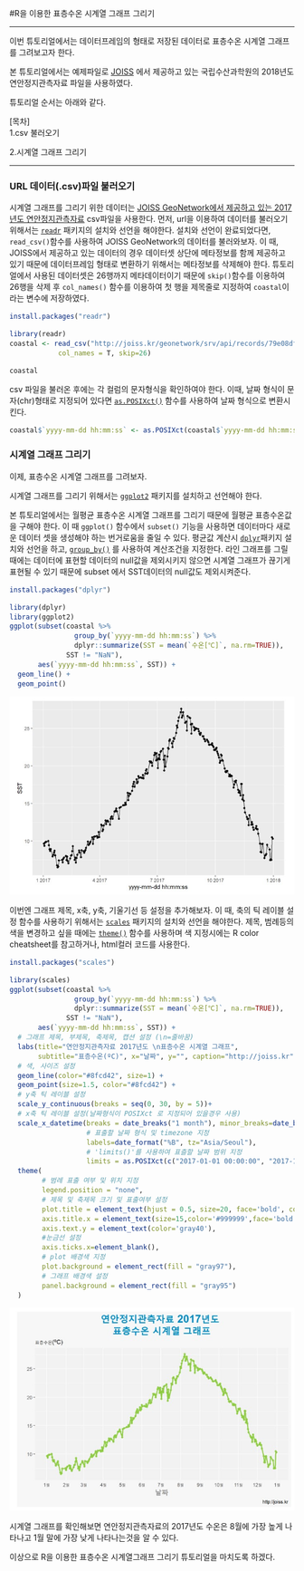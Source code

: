 #R을 이용한 표층수온 시계열 그래프 그리기
<!-- 첫 h1 이전 라인은 씨랩 본문에서 보이지 않게 설정하였습니다. -->
<!-- 첫 h1이 씨랩 글제목이 됩니다. 블럭 아닌 구간에서 샵(#) 하나 = 헤딩1(h1) -->
------------------------------------------------------------------------

이번 튜토리얼에서는 데이터프레임의 형태로 저장된 데이터로 표층수온
시계열 그래프를 그려보고자 한다.

본 튜토리얼에서는 예제파일로 [JOISS](http://joiss.kr) 에서 제공하고 있는
국립수산과학원의 2018년도 연안정지관측자료 파일을 사용하였다.

튜토리얼 순서는 아래와 같다.

\[목차\]  
1.csv 불러오기

2.시계열 그래프 그리기

------------------------------------------------------------------------

### URL 데이터(.csv)파일 불러오기

시계열 그래프를 그리기 위한 데이터는 [JOISS GeoNetwork에서 제공하고 있는
2017년도 연안정지관측자료](http://joiss.kr/geonetwork/srv/eng/catalog.search#/metadata/79e08dfc-527e-475a-9915-c51a4d965181) csv파일을 사용한다. 먼저, url을 이용하여
데이터를 불러오기 위해서는
[`readr`](https://www.rdocumentation.org/packages/readr/versions/1.3.1)
패키지의 설치와 선언을 해야한다. 설치와 선언이 완료되었다면,
`read_csv()`함수를 사용하여 JOISS GeoNetwork의 데이터를 불러와보자. 이
때, JOISS에서 제공하고 있는 데이터의 경우 데이터셋 상단에 메타정보를
함께 제공하고 있기 때문에 데이터프레임 형태로 변환하기 위해서는
메타정보를 삭제해야 한다. 튜토리얼에서 사용된 데이터셋은 26행까지
메타데이터이기 때문에 `skip()`함수를 이용하여 26행을 삭제 후 `col_names()` 함수를 이용하여 첫 행을 제목줄로 지정하여 `coastal`이라는 변수에 저장하였다.

``` r
install.packages("readr")
```

``` r
library(readr)
coastal <- read_csv("http://joiss.kr/geonetwork/srv/api/records/79e08dfc-527e-475a-9915-c51a4d965181/attachments/JOISS_Coastal_Oceanographic_Observation_2017_profile_meteorological_unknown.csv", 
            col_names = T, skip=26)
```

``` r
coastal
```

csv 파일을 불러온 후에는 각 컬럼의 문자형식을
확인하여야 한다. 이때, 날짜 형식이 문자(chr)형태로 지정되어 있다면
[`as.POSIXct()`](https://www.rdocumentation.org/packages/dwtools/versions/0.8.3.9/topics/as.POSIXct)
함수를 사용하여 날짜 형식으로 변환시킨다.

``` r
coastal$`yyyy-mm-dd hh:mm:ss` <- as.POSIXct(coastal$`yyyy-mm-dd hh:mm:ss`, format="%Y-%m-%d")
```

### 시계열 그래프 그리기

이제, 표층수온 시계열 그래프를 그려보자. 

시계열 그래프를 그리기 위해서는
[`ggplot2`](https://www.rdocumentation.org/packages/ggplot2/versions/3.3.0)
패키지를 설치하고 선언해야 한다. 

본 튜토리얼에서는 월평균
표층수온 시계열 그래프를 그리기 때문에 월평균 표층수온값을 구해야 한다.
이 때 `ggplot()` 함수에서 `subset()` 기능을 사용하면 데이터마다 새로운
데이터 셋을 생성해야 하는 번거로움을 줄일 수 있다. 평균값 계산시
[`dplyr`](https://www.rdocumentation.org/packages/dbplyr/versions/1.4.2)패키지
설치와 선언을 하고,
[`group_by()`](https://www.rdocumentation.org/packages/dplyr/versions/0.7.8/topics/group_by)
를 사용하여 계산조건을 지정한다. 라인 그래프를 그릴때에는 데이터에
표현할 데이터의 null값을 제외시키지 않으면 시계열 그래프가 끊기게 표현될 수 있기 때문에
subset 에서 SST데이터의 null값도 제외시켜준다.

``` r
install.packages("dplyr")
```

``` r
library(dplyr)
library(ggplot2)
ggplot(subset(coastal %>% 
                group_by(`yyyy-mm-dd hh:mm:ss`) %>% 
                dplyr::summarize(SST = mean(`수온[℃]`, na.rm=TRUE)),
              SST != "NaN"), 
       aes(`yyyy-mm-dd hh:mm:ss`, SST)) +
  geom_line() +
  geom_point()
```

![](images/timeseries1.jpg)

이번엔 그래프 제목, x축, y축, 기울기선 등 설정을 추가해보자. 이 때, 축의
틱 레이블 설정 함수를 사용하기 위해서는
[`scales`](https://www.rdocumentation.org/packages/scales/versions/0.4.1)
패키지의 설치와 선언을 해야한다. 제목, 범례등의 색을 변경하고 싶을
때에는
[`theme()`](https://www.rdocumentation.org/packages/ggplot2/versions/2.0.0/topics/theme)
함수를 사용하며 색 지정시에는 R color cheatsheet를 참고하거나, html컬러
코드를 사용한다.

``` r
install.packages("scales")
```

``` r
library(scales)
ggplot(subset(coastal %>% 
                group_by(`yyyy-mm-dd hh:mm:ss`) %>% 
                dplyr::summarize(SST = mean(`수온[℃]`, na.rm=TRUE)),
              SST != "NaN"),
       aes(`yyyy-mm-dd hh:mm:ss`, SST)) +
  # 그래프 제목, 부제목, 축제목, 캡션 설정 (\n=줄바꿈)
  labs(title="연안정지관측자료 2017년도 \n표층수온 시계열 그래프", 
       subtitle="표층수온(ºC)", x="날짜", y="", caption="http://joiss.kr") +
  # 색, 사이즈 설정
  geom_line(color="#8fcd42", size=1) +
  geom_point(size=1.5, color="#8fcd42") +
  # y축 틱 레이블 설정
  scale_y_continuous(breaks = seq(0, 30, by = 5))+
  # x축 틱 레이블 설정(날짜형식이 POSIXct 로 지정되어 있을경우 사용)
  scale_x_datetime(breaks = date_breaks("1 month"), minor_breaks=date_breaks("1 month"), 
                   # 표출할 날짜 형식 및 timezone 지정
                   labels=date_format("%B", tz="Asia/Seoul"), 
                   # 'limits()'를 사용하여 표츨할 날짜 범위 지정
                   limits = as.POSIXct(c("2017-01-01 00:00:00", "2017-12-31 11:59:59")))+
  theme(
        # 범례 표출 여부 및 위치 지정
        legend.position = "none", 
        # 제목 및 축제목 크기 및 표출여부 설정
        plot.title = element_text(hjust = 0.5, size=20, face='bold', color="#018dc5"),
        axis.title.x = element_text(size=15,color='#999999',face='bold' ),
        axis.text.y = element_text(color='gray40'),
        #눈금선 설정
        axis.ticks.x=element_blank(),
        # plot 배경색 지정
        plot.background = element_rect(fill = "gray97"),
        # 그래프 배경색 설정
        panel.background = element_rect(fill = "gray95")
  )
```

![](images/timeseries2.jpg)

시계열 그래프를 확인해보면 연안정지관측자료의 2017년도 수온은 8월에 가장
높게 나타나고 1월 말에 가장 낮게 나타나는것을 알 수 있다.

이상으로 R을 이용한 표층수온 시계열그래프 그리기 튜토리얼을 마치도록
하겠다.
